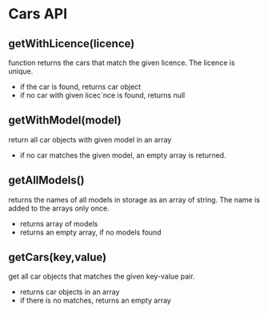# Cars API

## **getWithLicence(licence)**
function returns the cars that match the given licence. The licence is unique.

-   if the car is found, returns car object
-   if no car with given licec´nce is found, returns null

## **getWithModel(model)**
return all car objects with given model in an array
-   if no car matches the given model, an empty array is returned.

## **getAllModels()**
returns the names of all models in storage as an array of string. The name is added to the arrays only once.

- returns array of models
- returns an empty array, if no models found

## **getCars(key,value)**
get all car objects that matches the given key-value pair.
-   returns car objects in an array
-   if there is no matches, returns an empty array